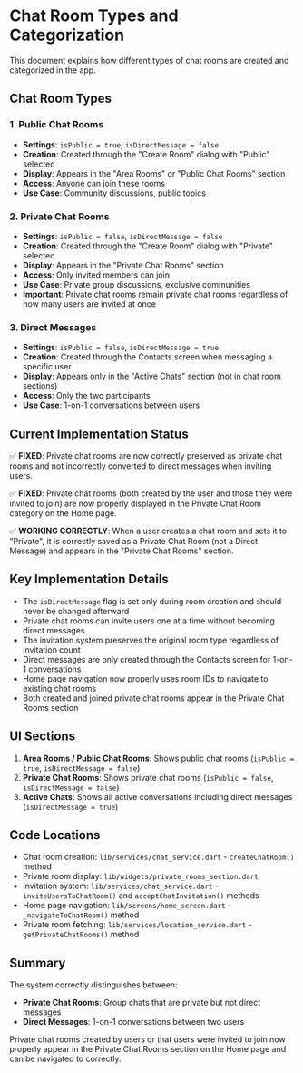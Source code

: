 # Chat Room Types and Categorization

This document explains how different types of chat rooms are created and categorized in the app.

## Chat Room Types

### 1. Public Chat Rooms
- **Settings**: `isPublic = true`, `isDirectMessage = false`
- **Creation**: Created through the "Create Room" dialog with "Public" selected
- **Display**: Appears in the "Area Rooms" or "Public Chat Rooms" section
- **Access**: Anyone can join these rooms
- **Use Case**: Community discussions, public topics

### 2. Private Chat Rooms
- **Settings**: `isPublic = false`, `isDirectMessage = false`
- **Creation**: Created through the "Create Room" dialog with "Private" selected
- **Display**: Appears in the "Private Chat Rooms" section
- **Access**: Only invited members can join
- **Use Case**: Private group discussions, exclusive communities
- **Important**: Private chat rooms remain private chat rooms regardless of how many users are invited at once

### 3. Direct Messages
- **Settings**: `isPublic = false`, `isDirectMessage = true`
- **Creation**: Created through the Contacts screen when messaging a specific user
- **Display**: Appears only in the "Active Chats" section (not in chat room sections)
- **Access**: Only the two participants
- **Use Case**: 1-on-1 conversations between users

## Current Implementation Status

✅ **FIXED**: Private chat rooms are now correctly preserved as private chat rooms and not incorrectly converted to direct messages when inviting users.

✅ **FIXED**: Private chat rooms (both created by the user and those they were invited to join) are now properly displayed in the Private Chat Room category on the Home page.

✅ **WORKING CORRECTLY**: When a user creates a chat room and sets it to "Private", it is correctly saved as a Private Chat Room (not a Direct Message) and appears in the "Private Chat Rooms" section.

## Key Implementation Details

- The `isDirectMessage` flag is set only during room creation and should never be changed afterward
- Private chat rooms can invite users one at a time without becoming direct messages
- The invitation system preserves the original room type regardless of invitation count
- Direct messages are only created through the Contacts screen for 1-on-1 conversations
- Home page navigation now properly uses room IDs to navigate to existing chat rooms
- Both created and joined private chat rooms appear in the Private Chat Rooms section

## UI Sections

1. **Area Rooms / Public Chat Rooms**: Shows public chat rooms (`isPublic = true`, `isDirectMessage = false`)
2. **Private Chat Rooms**: Shows private chat rooms (`isPublic = false`, `isDirectMessage = false`)
3. **Active Chats**: Shows all active conversations including direct messages (`isDirectMessage = true`)

## Code Locations

- Chat room creation: `lib/services/chat_service.dart` - `createChatRoom()` method
- Private room display: `lib/widgets/private_rooms_section.dart`
- Invitation system: `lib/services/chat_service.dart` - `inviteUsersToChatRoom()` and `acceptChatInvitation()` methods
- Home page navigation: `lib/screens/home_screen.dart` - `_navigateToChatRoom()` method
- Private room fetching: `lib/services/location_service.dart` - `getPrivateChatRooms()` method

## Summary

The system correctly distinguishes between:
- **Private Chat Rooms**: Group chats that are private but not direct messages
- **Direct Messages**: 1-on-1 conversations between two users

Private chat rooms created by users or that users were invited to join now properly appear in the Private Chat Rooms section on the Home page and can be navigated to correctly. 